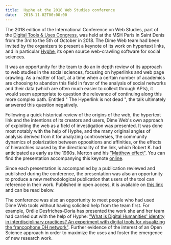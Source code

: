 ```yaml
---
title:  Hyphe at the 2018 Web Studies conference
date:   2018-11-02T00:00:00
---
```


The 2018 edition of the International Conference on Web Studies, part of the [Digital Tools & Uses Congress](https://digitaluses-congress.univ-paris8.fr), was held at the MSH Paris in Saint Denis from the 3rd to the 5th of October in 2018. The Dime Web team had been invited by the organizers to present a keynote of its work on hypertext links, and in particular [Hyphe](https://hyphe.medialab.sciences-po.fr), its open source web-crawling software for social sciences.
<!--more-->
It was an opportunity for the team to do an in depth review of its approach to web studies in the social sciences, focusing on hyperlinks and web page crawling. As a matter of fact, at a time when a certain number of academics are choosing to abandon this field in favor of the analysis of social networks and their data (which are often much easier to collect through APIs), it would seem appropriate to question the relevance of continuing along this more complex path. Entitled " The Hyperlink is not dead ", the talk ultimately answered this question negatively.

Following a quick historical review of the origins of the web, the hypertext link and the intentions of its creators and users, Dime Web's own approach of exploiting the web as a field of investigation was presented. It was done most notably with the help of Hyphe, and the many original angles of analysis derived from it for analyzing controversies, the community dynamics of polarization between oppositions and affinities, or the effects of hierarchies caused by the directionality of the link, which Robert K. had anticipated as early as the 1960s. Merton and his ["Matthew effect"](https://fr.wikipedia.org/wiki/Effet_Matthieu).
You can find the presentation accompanying this keynote [online](https://hyphe.medialab.sciences-po.fr/docs/20181004-DigitalTools-HyperlinkIsNotDead.pdf).

Since each presentation is accompanied by a publication reviewed and published during the conference, the presentation was also an opportunity to produce a new methodological publication that users of the tool can reference in their work. Published in open access, it is available on [this link](https://dl.acm.org/doi/10.1145/3240431.3240434) and can be read below.

The conference was also an opportunity to meet people who had used Dime Web tools without having solicited help from the team first. For example, Orélie Desfriches-Doria has presented the work she and her team had carried out with the help of Hyphe: ["What is Digital Humanities' identity in interdisciplinary practices? An experiment with digital tools for visualizing the francophone DH network"](https://dl.acm.org/doi/10.1145/3240431.3240439). Further evidence of the interest of an Open Science approach in order to maximize the uses and foster the emergence of new research work.
